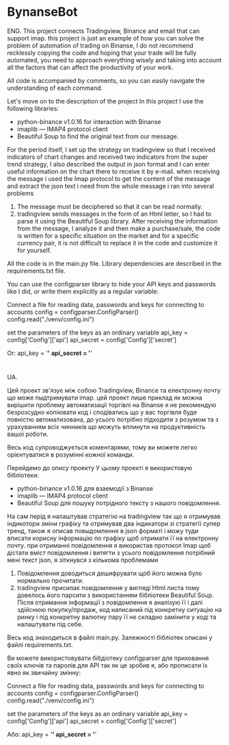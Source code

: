 # BynanseBot

ENG.
This project connects Tradingview, Binance and email that can support imap.
this project is just an example of how you can solve the problem of automation of trading on Binanse, I do not recommend recklessly copying the code and hoping that your trade will be fully automated, you need to approach everything wisely and taking into account all the factors that can affect the productivity of your work.

Аll code is accompanied by comments, so you can easily navigate the understanding of each command.

Let's move on to the description of the project
In this project I use the following libraries:
 - python-binance v1.0.16 for interaction with Binanse
 - imaplib — IMAP4 protocol client
 - Beautiful Soup to find the original text from our message.

For the period itself, I set up the strategy on tradingview so that I received indicators of chart changes and received two indicators from the super trend strategy, I also described the output in json format and I can enter useful information on the chart there to receive it by e-mail.
when receiving the message i used the Imap protocol to get the content of the message and extract the json text i need from the whole message i ran into several problems
1. The message must be deciphered so that it can be read normally.
2. tradingview sends messages in the form of an Html letter, so I had to parse it using the Beautiful Soup library.
After receiving the information from the message, I analyze it and then make a purchase/sale, the code is written for a specific situation on the market and for a specific currency pair, it is not difficult to replace it in the code and customize it for yourself.

Аll the code is in the main.py file.
Library dependencies are described in the requirements.txt file.

You can use the configparser library to hide your API keys and passwords like I did, or write them explicitly as a regular variable:

 Connect a file for reading data, passwords and keys for connecting to accounts
config = configparser.ConfigParser()
config.read("./venv/config.ini")

 set the parameters of the keys as an ordinary variable
api_key = config['Config']['api']
api_secret = config['Config']['secret']

Or:
api_key = '******'
api_secret = '******'

#

UA.

Цей проект зв'язує між собою Tradingview, Binance та електронну почту що може пыдтримувати imap. 
цей проект лише приклад як можна вирішити проблему автоматизаціі торгівлі на Binanse я не рекомендую безрозсудно копіювати код і сподіватись що у вас торгівля буде повністю автоматизована, до усього потрібно підходити з розумом та з урахуванням всіх чинників що можуть вплинути на продуктивність вашої роботи. 

Весь код супроводжується коментарями, тому ви можете легко орієнтуватися в розумінні кожної команди.

Перейдемо до опису проекту
У цьому проекті я використовую бібліотеки:
 - python-binance v1.0.16 для взаемодії з Binanse 
 - imaplib — IMAP4 protocol client
 - Beautiful Soup для пошуку потрідного тексту з нашого повідомлення.

На сам перід я налаштував стратегію на tradingview так що я отримував індикотори зміни графіку та отримував два індикатори зі стратегії супер тренд, також я описав повыдомлення в json форматі і можу туди вписати корисну інформацію по графіку щоб отримати її на електронну почту. 
при отриманні повідомлення я використав протокол Imap щоб дістати вміст повідомлення і витягти з усього повідомлення потрібний мені текст json, я зіткнувся з кількома проблемами 
1. Повідомлення доводиться дешифрувати щоб його можна було нормально прочитати.
2. tradingview присилає повідомлення у вигляді Html листа тому довелось його парсити з використанням бібліотеки Beautiful Soup. 
Після отримання інформації з повідомлення я аналізую її і далі здійснюю покупку/продаж, код написаний під конкретну ситуацію на ринку і під конкретну валютну пару її не складно замінити у коді та налаштувати під себе.

Весь код знаходиться в файлі main.py.
Залежності бібліотек описані у файлі requirements.txt.

Ви можете використовувати бібдіотеку configparser для приховання своїх ключів та паролів для API так як це зробив я, або прописати їх явно як звичайну змінну:

Connect a file for reading data, passwords and keys for connecting to accounts
config = configparser.ConfigParser()
config.read("./venv/config.ini")

 set the parameters of the keys as an ordinary variable
api_key = config['Config']['api']
api_secret = config['Config']['secret']

Або:
api_key = '******'
api_secret = '******'
